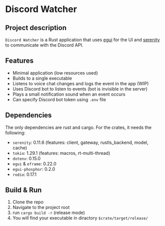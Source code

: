 # Discord Watcher

## Project description

`Discord Watcher` is a Rust application that uses [egui](https://github.com/emilk/egui) for the UI and [serenity](https://github.com/serenity-rs/serenity) to communicate with the Discord API.

## Features

- Minimal application (low resources used)
- Builds to a single executable
- Listens to voice chat changes and logs the event in the app (WIP)
- Uses Discord bot to listen to events (bot is invisible in the server)
- Plays a small notification sound when an event occurs
- Can specify Discord bot token using `.env` file

## Dependencies

The only dependencies are rust and cargo. For the crates, it needs the following:

- `serenity`: 0.11.6 (features: client, gateway, rustls_backend, model, cache)
- `tokio`: 1.29.1 (features: macros, rt-multi-thread)
- `dotenv`: 0.15.0
- `egui` & `eframe`: 0.22.0
- `egui-phosphor`: 0.2.0
- `rodio`: 0.17.1

## Build & Run

1. Clone the repo
2. Navigate to the project root
3. run `cargo build -r` (release mode)
4. You will find your executable in diractory `$crate/target/release/`



